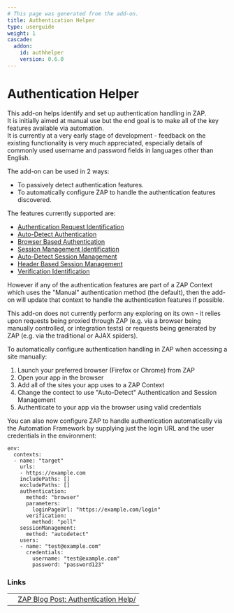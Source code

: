 ```yaml
---
# This page was generated from the add-on.
title: Authentication Helper
type: userguide
weight: 1
cascade:
  addon:
    id: authhelper
    version: 0.6.0
---
```


# Authentication Helper

This add-on helps identify and set up authentication handling in ZAP.  
It is initially aimed at manual use but the end goal is to make all of the key features available via automation.  
It is currently at a very early stage of development - feedback on the existing functionality is very much appreciated, especially details of commonly used username and password fields in languages other than English.

The add-on can be used in 2 ways:

* To passively detect authentication features.
* To automatically configure ZAP to handle the authentication features discovered.

The features currently supported are:


* [Authentication Request Identification](/docs/desktop/addons/authentication-helper/auth-req-id/)
* [Auto-Detect Authentication](/docs/desktop/addons/authentication-helper/autodetect-auth/)
* [Browser Based Authentication](/docs/desktop/addons/authentication-helper/browser-auth/)
* [Session Management Identification](/docs/desktop/addons/authentication-helper/session-mgmt-id/)
* [Auto-Detect Session Management](/docs/desktop/addons/authentication-helper/autodetect-session/)
* [Header Based Session Management](/docs/desktop/addons/authentication-helper/session-header/)
* [Verification Identification](/docs/desktop/addons/authentication-helper/verification-id/)

However if any of the authentication features are part of a ZAP Context which uses the "Manual" authentication method (the default), then the add-on will update that context to handle the authentication features if possible.

This add-on does not currently perform any exploring on its own - it relies upon requests being proxied through ZAP
(e.g. via a browser being manually controlled, or integration tests) or requests being generated by ZAP
(e.g. via the traditional or AJAX spiders).

To automatically configure authentication handling in ZAP when accessing a site manually:

1. Launch your preferred browser (Firefox or Chrome) from ZAP
2. Open your app in the browser
3. Add all of the sites your app uses to a ZAP Context
4. Change the contect to use "Auto-Detect" Authentication and Session Management
5. Authenticate to your app via the browser using valid credentials

You can also now configure ZAP to handle authentication automatically via the Automation Framework by supplying just the login URL and the user credentials in the environment:

```
env:
  contexts:
  - name: "target"
    urls:
    - https://example.com
    includePaths: []
    excludePaths: []
    authentication:
      method: "browser"
      parameters: 
        loginPageUrl: "https://example.com/login"
      verification:
        method: "poll"
    sessionManagement:
      method: "autodetect"
    users:
    - name: "test@example.com"
      credentials:
        username: "test@example.com"
        password: "password123"
```

### Links

|   |                                                                              |
|---|------------------------------------------------------------------------------|
|   | [ZAP Blog Post: Authentication Help/](/blog/2023-01-19-authentication-help/) |
